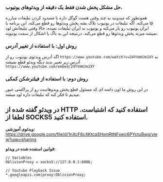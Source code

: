 ### حل مشکل پخش شدن فقط یک دقیقه از ویدئوهای یوتیوب.

همونطور که میدونید یه چند وقتی هست گوگل داره با مسدود کردن تبلیغات مبارزه می‌کنه. اگه تبلیغات در یوتیوب بلاک بشه پخش ویدئوها رو قطع می‌کنه.
این برنامه با ip ایران یوتیوب رو باز می‌کنه و یوتیوب به ایران تبلیغات نمیده، حالا وقتی تبلیغاتش لود نمیشه میزنه پخش ویدئوها رو قطع می‌کنه.
درنتیجه این یه باگ یا اشکال از سمت یوتیوبه.

### روش اول: با استفاده از تغییر آدرس
اگه آدرس ویدئوی یوتیوب رو از
`https://www.youtube.com/watch?v=24YVmHJm1XY`
به آدرس زیر تغییر بدید دیگه ویدئو قطع نمیشه
`https://www.youtube.com/embed/24YVmHJm1XY`

### روش دوم: با استفاده از فیلترشکن کمکی
در این روش ما اون دامنه ای که مسئول قطع پخش ویدوهاست رو از پراکسی عبور میدیم تا فکر کنه که تبلیغات داره لود میشه.

## در ویدئو گفته شده از HTTP استفاده کنید که اشتباست. لطفا از SOCKS5 استفاده کنید.

**ویدئوی آموزشی:**\
https://drive.google.com/file/d/1nXcF6c4KtcaSHxmRtNFxeic6PYctuBwg/view?usp=sharing

**قوانین استفده شده در ویدئو:**
```
// Variables
OblivionProxy = socks5://127.0.0.1:8086;

// Youtube Playback Issue
*.googleapis.com|proxy:OblivionProxy;
```
